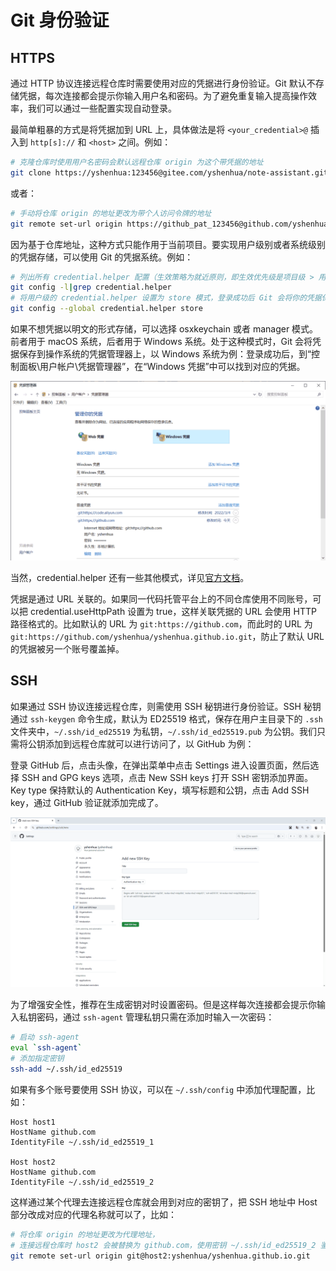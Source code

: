 # Git 身份验证

## HTTPS

通过 HTTP 协议连接远程仓库时需要使用对应的凭据进行身份验证。Git 默认不存储凭据，每次连接都会提示你输入用户名和密码。为了避免重复输入提高操作效率，我们可以通过一些配置实现自动登录。

最简单粗暴的方式是将凭据加到 URL 上，具体做法是将 `<your_credential>@` 插入到 `http[s]://` 和 `<host>` 之间。例如：

```bash
# 克隆仓库时使用用户名密码会默认远程仓库 origin 为这个带凭据的地址
git clone https://yshenhua:123456@gitee.com/yshenhua/note-assistant.git
```

或者：

```bash
# 手动将仓库 origin 的地址更改为带个人访问令牌的地址
git remote set-url origin https://github_pat_123456@github.com/yshenhua/yshenhua.github.io.git
```

因为基于仓库地址，这种方式只能作用于当前项目。要实现用户级别或者系统级别的凭据存储，可以使用 Git 的凭据系统。例如：

```bash
# 列出所有 credential.helper 配置（生效策略为就近原则，即生效优先级是项目级 > 用户级 > 系统级）
git config -l|grep credential.helper
# 将用户级的 credential.helper 设置为 store 模式，登录成功后 Git 会将你的凭据保存在 ~/.git-credentials 文件中
git config --global credential.helper store
```

如果不想凭据以明文的形式存储，可以选择 osxkeychain 或者 manager 模式。前者用于 macOS 系统，后者用于 Windows 系统。处于这种模式时，Git 会将凭据保存到操作系统的凭据管理器上，以 Windows 系统为例：登录成功后，到“控制面板\用户帐户\凭据管理器”，在“Windows 凭据”中可以找到对应的凭据。

![Windows 凭据](./git_authentication_1.png)

当然，credential.helper 还有一些其他模式，详见[官方文档](https://git-scm.com/book/en/v2/Git-Tools-Credential-Storage)。

凭据是通过 URL 关联的。如果同一代码托管平台上的不同仓库使用不同账号，可以把 credential.useHttpPath 设置为 true，这样关联凭据的 URL 会使用 HTTP 路径格式的。比如默认的 URL 为 `git:https://github.com`，而此时的 URL 为 `git:https://github.com/yshenhua/yshenhua.github.io.git`，防止了默认 URL 的凭据被另一个账号覆盖掉。

## SSH

如果通过 SSH 协议连接远程仓库，则需使用 SSH 秘钥进行身份验证。SSH 秘钥通过 `ssh-keygen` 命令生成，默认为 ED25519 格式，保存在用户主目录下的 `.ssh` 文件夹中，`~/.ssh/id_ed25519` 为私钥，`~/.ssh/id_ed25519.pub` 为公钥。我们只需将公钥添加到远程仓库就可以进行访问了，以 GitHub 为例：

登录 GitHub 后，点击头像，在弹出菜单中点击 Settings 进入设置页面，然后选择 SSH and GPG keys 选项，点击 New SSH keys 打开 SSH 密钥添加界面。Key type 保持默认的 Authentication Key，填写标题和公钥，点击 Add SSH key，通过 GitHub 验证就添加完成了。

![GitHub New SSH keys](./git_authentication_2.png)

为了增强安全性，推荐在生成密钥对时设置密码。但是这样每次连接都会提示你输入私钥密码，通过 `ssh-agent` 管理私钥只需在添加时输入一次密码：

```bash
# 启动 ssh-agent
eval `ssh-agent`
# 添加指定密钥
ssh-add ~/.ssh/id_ed25519
```

如果有多个账号要使用 SSH 协议，可以在 `~/.ssh/config` 中添加代理配置，比如：

```
Host host1
HostName github.com
IdentityFile ~/.ssh/id_ed25519_1

Host host2
HostName github.com
IdentityFile ~/.ssh/id_ed25519_2
```

这样通过某个代理去连接远程仓库就会用到对应的密钥了，把 SSH 地址中 Host 部分改成对应的代理名称就可以了，比如：

```bash
# 将仓库 origin 的地址更改为代理地址，
# 连接远程仓库时 host2 会被替换为 github.com，使用密钥 ~/.ssh/id_ed25519_2 鉴权
git remote set-url origin git@host2:yshenhua/yshenhua.github.io.git
```
